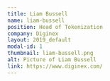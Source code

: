 ```yaml
---
title: Liam Bussell
name: liam-bussell
position: Head of Tokenization
company: Diginex
layout: 2019_default
modal-id: 1
thumbnail: liam-bussell.png
alt: Picture of Liam Bussell
link: https://www.diginex.com/
---
```

